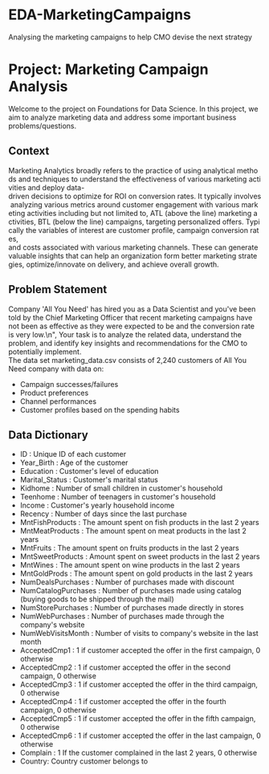 # EDA-MarketingCampaigns
Analysing the marketing campaigns to help CMO devise the next strategy


# Project: Marketing Campaign Analysis
   
Welcome to the project on Foundations for Data Science. In this project, we aim to analyze marketing data and address some important business problems/questions.

## Context
   Marketing Analytics broadly refers to the practice of using analytical methods and techniques to understand the effectiveness of various marketing activities and deploy data-driven decisions to optimize for ROI on conversion rates. It typically involves analyzing various metrics around customer engagement with various marketing activities including but not limited to, ATL (above the line) marketing activities, BTL (below the line) campaigns, targeting personalized offers. Typically the variables of interest are customer profile, campaign conversion rates, and costs associated with various marketing channels. These can generate valuable insights that can help an organization form better marketing strategies, optimize/innovate on delivery, and achieve overall growth. 
## Problem Statement
Company 'All You Need' has hired you as a Data Scientist and you've been told by the Chief Marketing Officer that recent marketing campaigns have not been as effective as they were expected to be and the conversion rate is very low.\n",
Your task is to analyze the related data, understand the problem, and identify key insights and recommendations for the CMO to potentially implement.  
The data set marketing_data.csv consists of 2,240 customers of All You Need company with data on:
- Campaign successes/failures
- Product preferences
- Channel performances
- Customer profiles based on the spending habits
## Data Dictionary
- ID : Unique ID of each customer
- Year_Birth : Age of the customer
- Education : Customer's level of education
- Marital_Status : Customer's marital status
- Kidhome : Number of small children in customer's household
- Teenhome : Number of teenagers in customer's household
- Income : Customer's yearly household income
- Recency : Number of days since the last purchase
- MntFishProducts : The amount spent on fish products in the last 2 years
- MntMeatProducts : The amount spent on meat products in the last 2 years
- MntFruits : The amount spent on fruits products in the last 2 years
- MntSweetProducts : Amount spent on sweet products in the last 2 years
- MntWines : The amount spent on wine products in the last 2 years
- MntGoldProds : The amount spent on gold products in the last 2 years
- NumDealsPurchases : Number of purchases made with discount
- NumCatalogPurchases : Number of purchases made using catalog (buying goods to be shipped through the mail)
- NumStorePurchases : Number of purchases made directly in stores
- NumWebPurchases : Number of purchases made through the company's website
- NumWebVisitsMonth : Number of visits to company's website in the last month
- AcceptedCmp1 : 1 if customer accepted the offer in the first campaign, 0 otherwise 
- AcceptedCmp2 : 1 if customer accepted the offer in the second campaign, 0 otherwise
- AcceptedCmp3 : 1 if customer accepted the offer in the third campaign, 0 otherwise
- AcceptedCmp4 : 1 if customer accepted the offer in the fourth campaign, 0 otherwise
- AcceptedCmp5 : 1 if customer accepted the offer in the fifth campaign, 0 otherwise
- AcceptedCmp6 : 1 if customer accepted the offer in the last campaign, 0 otherwise 
- Complain : 1 If the customer complained in the last 2 years, 0 otherwise
- Country: Country customer belongs to

